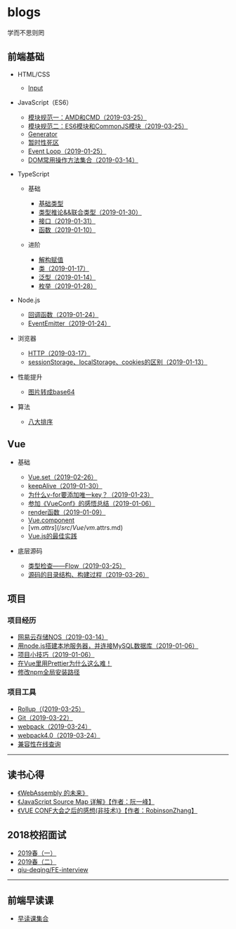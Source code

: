 # blogs
学而不思则罔

## 前端基础
* HTML/CSS
  * [Input](/src/Basics/HTML/Input.md)

* JavaScript（ES6）
  * [模块规范一：AMD和CMD（2019-03-25）](/src/Basics/JS/AMDCMD.md)
  * [模块规范二：ES6模块和CommonJS模块（2019-03-25）](/src/Basics/JS/Module.md)
  * [Generator](/src/Basics/JS/Generator.md)
  * [暂时性死区](/src/Basics/JS/TDZ.md)
  * [Event Loop（2019-01-25）](/src/Basics/JS/EventLoop.md)
  * [DOM常用操作方法集合（2019-03-14）](/src/Basics/JS/DOM.md)

* TypeScript
  * 基础
    * [基础类型](/src/Basics/TS/BasicTypes.md)
    * [类型推论&&联合类型（2019-01-30）](/src/Basics/TS/TypeInference.md)
    * [接口（2019-01-31）](/src/Basics/TS/Interfaces.md)
    * [函数（2019-01-10）](/src/Basics/TS/Function.md)

  * 进阶
    * [解构赋值](/src/Basics/TS/Destructuring.md)
    * [类（2019-01-17）](/src/Basics/TS/Class.md)
    * [泛型（2019-01-14）](/src/Basics/TS/Generics.md)
    * [枚举（2019-01-28）](/src/Basics/TS/ENum.md)

* Node.js
  * [回调函数（2019-01-24）](/src/NodeJS/Callback.md)
  * [EventEmitter（2019-01-24）](/src/NodeJS/EventEmitter.md)

* 浏览器
  * [HTTP（2019-03-17）](/src/Browser/HTTP.md)
  * [sessionStorage、localStorage、cookies的区别（2019-01-13）](/src/Browser/webStorage.md)

* 性能提升
  * [图片转成base64](/src/Performance/base64.md)

* 算法
  * [八大排序](/src/Algorithm/Sort.md)

## Vue
* 基础
  * [Vue.set（2019-02-26）](/src/Vue/VueSet.md)
  * [keepAlive（2019-01-30）](/src/Vue/KeepAlive.md)
  * [为什么v-for要添加唯一key？（2019-01-23）](/src/Vue/VueKey.md)
  * [参加《VueConf》的感悟总结（2019-01-06）](/src/Vue/VueConf.md)
  * [render函数（2019-01-09）](/src/Vue/render.md)
  * [Vue.component](/src/Vue/vue.component.md)
  * [vm.$attrs](/src/Vue/vm.$attrs.md)
  * [Vue.js的最佳实践](/src/Vue/experience.md)

* 底层源码
  * [类型检查——Flow（2019-03-25）](/src/Vue/sourceCode/Flow.md)
  * [源码的目录结构、构建过程（2019-03-26）](/src/Vue/sourceCode/Build.md)


## 项目
### 项目经历
* [网易云存储NOS（2019-03-14）](/src/Experience/NOS.md)
* [用node.js搭建本地服务器，并连接MySQL数据库（2019-01-06）](/src/Experience/Node-Mysql.md)
* [项目小技巧（2019-01-06）](/src/Experience/Skill.md)
* [在Vue里用Prettier为什么这么难！](/src/Experience/Prettier.md)
* [修改npm全局安装路径](/src/Experience/NPM.md)

### 项目工具
* [Rollup（(2019-03-25）](/src/Tool/Rollup.md)
* [Git（2019-03-22）](/src/Tool/Git.md)
* [webpack（2019-03-24）](/src/Tool/Webpack.md)
* [webpack4.0（2019-03-24）](/src/Tool/Webpack4.md)
* [兼容性在线查询](https://caniuse.com/)

----
## 读书心得
* [《WebAssembly 的未来》](/src/Article/WebAssembly.md)
* [《JavaScript Source Map 详解》【作者：阮一峰】](/src/Article/SourceMap.md)
* [《VUE CONF大会之后的感想(非技术)》【作者：RobinsonZhang】](/src/Article/VueConfFeeling.md)

## 2018校招面试
* [2019春（一）](/src/Interview/Basics.md)
* [2019春（二）](/src/Interview/Experience.md)
* [qiu-deqing/FE-interview](https://github.com/qiu-deqing/FE-interview)
----
## 前端早读课
* [早读课集合](/src/Reference/Links.md)
